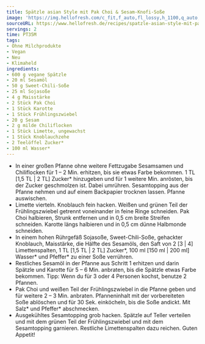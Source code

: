```yaml
---
title: Spätzle asian Style mit Pak Choi & Sesam-Knofi-Soße
image: 'https://img.hellofresh.com/c_fit,f_auto,fl_lossy,h_1100,q_auto,w_2600/hellofresh_s3/image/spatzle-asian-style-mit-pak-choi-sesam-knofi-sosze-b743229a.jpg'
sourceURL: https://www.hellofresh.de/recipes/spatzle-asian-style-mit-pak-choi-sesam-knofi-sosze-630cb73f19875beaf10fd4cc
servings: 2
time: PT35M
tags:
- Ohne Milchprodukte
- Vegan
- Neu
- Klimaheld
ingredients:
- 600 g vegane Spätzle
- 20 ml Sesamöl
- 50 g Sweet-Chili-Soße
- 25 ml Sojasoße
- 4 g Maisstärke
- 2 Stück Pak Choi
- 1 Stück Karotte
- 1 Stück Frühlingszwiebel
- 20 g Sesam
- 2 g milde Chiliflocken
- 1 Stück Limette, ungewachst
- 1 Stück Knoblauchzehe
- 2 Teelöffel Zucker*
- 100 ml Wasser*
---
```


- In einer großen Pfanne ohne weitere Fettzugabe Sesamsamen und Chiliflocken für 1 – 2 Min. erhitzen, bis sie etwas Farbe bekommen. 1 TL [1,5 TL | 2 TL] Zucker\* hinzugeben und für 1 weitere Min. anrösten, bis der Zucker geschmolzen ist. Dabei umrühren. Sesamtopping aus der Pfanne nehmen und auf einem Backpapier trocknen lassen. Pfanne auswischen.
- Limette vierteln. Knoblauch fein hacken. Weißen und grünen Teil der Frühlingszwiebel getrennt voneinander in feine Ringe schneiden.  Pak Choi halbieren, Strunk entfernen und in 0,5 cm breite Streifen schneiden. Karotte längs halbieren und in 0,5 cm dünne Halbmonde schneiden.
- In einem hohen Rührgefäß Sojasoße, Sweet-Chili-Soße, gehackter Knoblauch, Maisstärke, die Hälfte des Sesamöls, den Saft von 2 [3 | 4] Limettenspalten, 1 TL [1,5 TL | 2 TL] Zucker\*, 100 ml [150 ml | 200 ml] Wasser\* und Pfeffer\* zu einer Soße verrühren.
- Restliches Sesamöl in der Pfanne aus Schritt 1 erhitzen und darin Spätzle und Karotte für 5 – 6 Min. anbraten, bis die Spätzle etwas Farbe bekommen.  Tipp: Wenn du für 3 oder 4 Personen kochst, benutze 2 Pfannen.
- Pak Choi und weißen Teil der Frühlingszwiebel in die Pfanne geben und für weitere 2 – 3 Min. anbraten. Pfanneninhalt mit der vorbereiteten Soße ablöschen und für 30 Sek. einköcheln, bis die Soße andickt.  Mit Salz\* und Pfeffer\* abschmecken.
- Ausgekühltes Sesamtopping grob hacken. Spätzle auf Teller verteilen und mit dem grünen Teil der Frühlingszwiebel und mit dem Sesamtopping garnieren. Restliche Limettenspalten dazu reichen. Guten Appetit!
